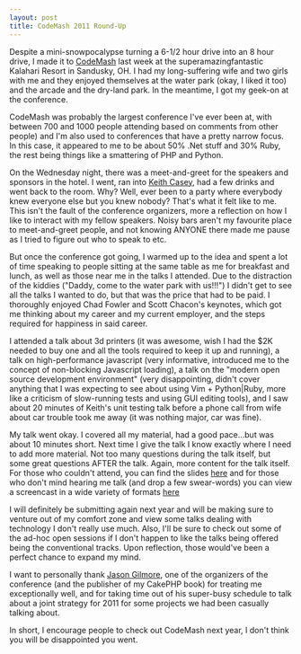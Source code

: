 ```yaml
--- 
layout: post
title: CodeMash 2011 Round-Up
---
```

<p>Despite a mini-snowpocalypse turning a 6-1/2 hour drive into an 8 hour drive, I made it to <a href="http://codemash.org">CodeMash</a> last week at the superamazingfantastic Kalahari Resort in Sandusky, OH.  I had my long-suffering wife and two girls with me and they enjoyed themselves at the water park (okay, I liked it too) and the arcade and the dry-land park.  In the meantime, I got my geek-on at the conference.
</p>
<p>
CodeMash was probably the largest conference I've ever been at, with between 700 and 1000 people attending based on comments from other people) and I'm also used to conferences that have a pretty narrow focus.  In this case, it appeared to me to be about 50% .Net stuff and 30% Ruby, the rest being things like a smattering of PHP and Python.
</p>
<p>
On the Wednesday night, there was a meet-and-greet for the speakers and sponsors in the hotel.  I went, ran into <a href="http://twitter.com/caseysoftware">Keith Casey</a>, had a few drinks and went back to the room.  Why?  Well, ever been to a party where everybody knew everyone else but you knew nobody?  That's what it felt like to me.  This isn't the fault of the conference organizers, more a reflection on how I like to interact with my fellow speakers.  Noisy bars aren't my favourite place to meet-and-greet people, and not knowing ANYONE there made me pause as I tried to figure out who to speak to etc.
</p>
<p>But once the conference got going, I warmed up to the idea and spent a lot of time speaking to people sitting at the same table as me for breakfast and lunch, as well as those near me in the talks I attended.  Due to the distraction of the kiddies ("Daddy, come to the water park with us!!!") I didn't get to see all the talks I wanted to do, but that was the price that had to be paid.  I thoroughly enjoyed Chad Fowler and Scott Chacon's keynotes, which got me thinking about my career and my current employer, and the steps required for happiness in said career.
</p>
<p>
I attended a talk about 3d printers (it was awesome, wish I had the $2K needed to buy one and all the tools required to keep it up and running), a talk on high-performance javascript (very informative, introduced me to the concept of non-blocking Javascript loading), a talk on the "modern open source development environment" (very disappointing, didn't cover anything that I was expecting to see about using Vim + Python|Ruby, more like a criticism of slow-running tests and using GUI editing tools), and I saw about 20 minutes of Keith's unit testing talk before a phone call from wife about car trouble took me away (it was nothing major, car was fine).
</p>
<p>
My talk went okay.  I covered all my material, had a good pace...but was about 10 minutes short.  Next time I give the talk I know exactly where I need to add more material.  Not too many questions during the talk itself, but some great questions AFTER the talk.  Again, more content for the talk itself.  For those who couldn't attend, you can find the slides <a href="http://www.littlehart.net/tdd-ci.pdf">here</a> and for those who don't mind hearing me talk (and drop a few swear-words) you can view a screencast in a wide variety of formats <a href="http://www.archive.org/details/BreakItBeforeYouBuyIt">here</a>
</p>
<p>
I will definitely be submitting again next year and will be making sure to venture out of my comfort zone and view some talks dealing with technology I don't really use much.  Also, I'll be sure to check out some of the ad-hoc open sessions if I don't happen to like the talks being offered being the conventional tracks.  Upon reflection, those would've been a perfect chance to expand my mind.
</p>
<p>
I want to personally thank <a href="http:/twitter.com/wjgilmore">Jason Gilmore</a>, one of the organizers of the conference (and the publisher of my CakePHP book) for treating me exceptionally well, and for taking time out of his super-busy schedule to talk about a joint strategy for 2011 for some projects we had been casually talking about.</p>
<p>
In short, I encourage people to check out CodeMash next year, I don't think you will be disappointed you went.
</p>
